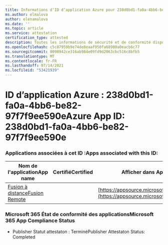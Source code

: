 ```yaml
---
title: Informations d’ID d’application Azure pour 238d0bd1-fa0a-4bb6-be82-97f7f9ee590e
ms.author: elmalova
author: elenamalova
ms.date: ''
ms.topic: article
ms.service: attestation
certification_type: attested
description: Toutes les informations de sécurité et de conformité disponibles pour 238d0bd1-fa0a-4bb6-be82-97f7f9ee590e.
ms.openlocfilehash: c5c87959b9e74de8eaaf950fa68980a0eacb6c77
ms.sourcegitcommit: 0098942ce316ab984e09fd9d2063cbc516c8bfb5
ms.translationtype: MT
ms.contentlocale: fr-FR
ms.lasthandoff: 07/14/2021
ms.locfileid: "53421939"
---
```

# <a name="azure-app-id-238d0bd1-fa0a-4bb6-be82-97f7f9ee590e"></a><span data-ttu-id="fbc80-103">ID d’application Azure : 238d0bd1-fa0a-4bb6-be82-97f7f9ee590e</span><span class="sxs-lookup"><span data-stu-id="fbc80-103">Azure App ID: 238d0bd1-fa0a-4bb6-be82-97f7f9ee590e</span></span>


### <a name="apps-associated-with-this-id"></a><span data-ttu-id="fbc80-104">Applications associées à cet ID :</span><span class="sxs-lookup"><span data-stu-id="fbc80-104">Apps associated with this ID:</span></span>
| <span data-ttu-id="fbc80-105">**Nom de l'application**</span><span class="sxs-lookup"><span data-stu-id="fbc80-105">**App name**</span></span> | <span data-ttu-id="fbc80-106">**Certifié**</span><span class="sxs-lookup"><span data-stu-id="fbc80-106">**Certified**</span></span> | <span data-ttu-id="fbc80-107">**Afficher dans AppSource**</span><span class="sxs-lookup"><span data-stu-id="fbc80-107">**View in AppSource**</span></span> |
|-|-|-|
| [<span data-ttu-id="fbc80-108">Fusion à distance</span><span class="sxs-lookup"><span data-stu-id="fbc80-108">Fusion Remote</span></span>](https://docs.microsoft.com/en-us/microsoft-365-app-certification/forward/WA200001422) |  | [https://appsource.microsoft.com/product/office/WA200001422](https://appsource.microsoft.com/product/office/WA200001422) |

### <a name="microsoft-365-app-compliance-status"></a><span data-ttu-id="fbc80-109">Microsoft 365 État de conformité des applications</span><span class="sxs-lookup"><span data-stu-id="fbc80-109">Microsoft 365 App Compliance Status</span></span>
- <span data-ttu-id="fbc80-110">Publisher Statut attestaton : Terminé</span><span class="sxs-lookup"><span data-stu-id="fbc80-110">Publisher Attestaton Status: Completed</span></span>
